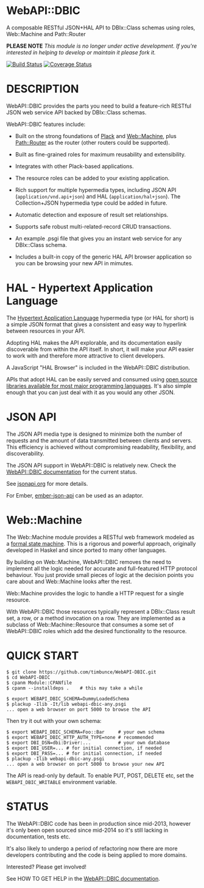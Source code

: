 # WebAPI::DBIC

A composable RESTful JSON+HAL API to DBIx::Class schemas using roles, Web::Machine and Path::Router

**PLEASE NOTE** *This module is no longer under active development. If you're interested in helping to develop or maintain it please fork it.*

[![Build Status](https://secure.travis-ci.org/timbunce/WebAPI-DBIC.svg)](http://travis-ci.org/timbunce/WebAPI-DBIC)
[![Coverage Status](https://coveralls.io/repos/timbunce/WebAPI-DBIC/badge.svg)](https://coveralls.io/r/timbunce/WebAPI-DBIC)

# DESCRIPTION

WebAPI::DBIC provides the parts you need to build a feature-rich RESTful JSON web
service API backed by DBIx::Class schemas.

WebAPI::DBIC features include:

* Built on the strong foundations of
[Plack](https://metacpan.org/pod/Plack) and
[Web::Machine](https://metacpan.org/pod/Web::Machine),
plus [Path::Router](https://metacpan.org/pod/Path::Router) as the router
(other routers could be supported).

* Built as fine-grained roles for maximum reusability and extensibility.

* Integrates with other Plack-based applications.

* The resource roles can be added to your existing application.

* Rich support for multiple hypermedia types, including JSON API
(`application/vnd.api+json`) and HAL (`application/hal+json`).
The Collection+JSON hypermedia type could be added in future.

* Automatic detection and exposure of result set relationships.

* Supports safe robust multi-related-record CRUD transactions.

* An example .psgi file that gives you an instant web service for any
DBIx::Class schema.

* Includes a built-in copy of the generic HAL API browser application so you
can be browsing your new API in mimutes.


# HAL - Hypertext Application Language

The [Hypertext Application Language](http://stateless.co/hal_specification.html)
hypermedia type (or HAL for short)
is a simple JSON format that gives a consistent and easy way to hyperlink
between resources in your API.

Adopting HAL makes the API explorable, and its documentation easily
discoverable from within the API itself.  In short, it will make your API
easier to work with and therefore more attractive to client developers.

A JavaScript "HAL Browser" is included in the WebAPI::DBIC distribution.

APIs that adopt HAL can be easily served and consumed using [open source
libraries available for most major programming languages](https://github.com/mikekelly/hal_specification/wiki/Libraries).
It's also simple enough that you can just deal with it as you would any other
JSON.  


# JSON API

The JSON API media type is designed to minimize both the number of requests and
the amount of data transmitted between clients and servers. This efficiency is
achieved without compromising readability, flexibility, and discoverability.

The JSON API support in WebAPI::DBIC is relatively new.
Check the [WebAPI::DBIC documentation](blob/master/lib/WebAPI/DBIC.pm) for the current status.

See [jsonapi.org](http://jsonapi.org/) for more details.

For Ember, [ember-json-api](https://github.com/kurko/ember-json-api) can be used as an adaptor.


# Web::Machine

The Web::Machine module provides a RESTful web framework modeled as a
[formal state machine](https://github.com/basho/webmachine/wiki).
This is a rigorous and powerful approach, originally developed
in Haskel and since ported to many other languages.

By building on Web::Machine, WebAPI::DBIC removes the need to implement all the
logic needed for accurate and full-featured HTTP protocol behaviour.
You just provide small pieces of logic at the decision points you care about
and Web::Machine looks after the rest.

Web::Machine provides the logic to handle a HTTP request for a single resource.

With WebAPI::DBIC those resources typically represent a DBIx::Class result set,
a row, or a method invocation on a row. They are implemented as a subclass of
Web::Machine::Resource that consumes a some set of WebAPI::DBIC roles which add
the desired functionality to the resource.

# QUICK START

    $ git clone https://github.com/timbunce/WebAPI-DBIC.git
    $ cd WebAPI-DBIC
    $ cpanm Module::CPANfile
    $ cpanm --installdeps .    # this may take a while

    $ export WEBAPI_DBIC_SCHEMA=DummyLoadedSchema
    $ plackup -Ilib -It/lib webapi-dbic-any.psgi
    ... open a web browser on port 5000 to browse the API

Then try it out with your own schema:

    $ export WEBAPI_DBIC_SCHEMA=Foo::Bar     # your own schema
    $ export WEBAPI_DBIC_HTTP_AUTH_TYPE=none # recommended
    $ export DBI_DSN=dbi:Driver:...          # your own database
    $ export DBI_USER=... # for initial connection, if needed
    $ export DBI_PASS=... # for initial connection, if needed
    $ plackup -Ilib webapi-dbic-any.psgi
    ... open a web browser on port 5000 to browse your new API

The API is read-only by default. To enable PUT, POST, DELETE etc, set the
`WEBAPI_DBIC_WRITABLE` environment variable.

# STATUS

The WebAPI::DBIC code has been in production since mid-2013, however it's only
been open sourced since mid-2014 so it's still lacking in documentation, tests etc.

It's also likely to undergo a period of refactoring now there are more
developers contributing and the code is being applied to more domains.

Interested? Please get involved!

See HOW TO GET HELP in the [WebAPI::DBIC documentation](blob/master/lib/WebAPI/DBIC.pm).


